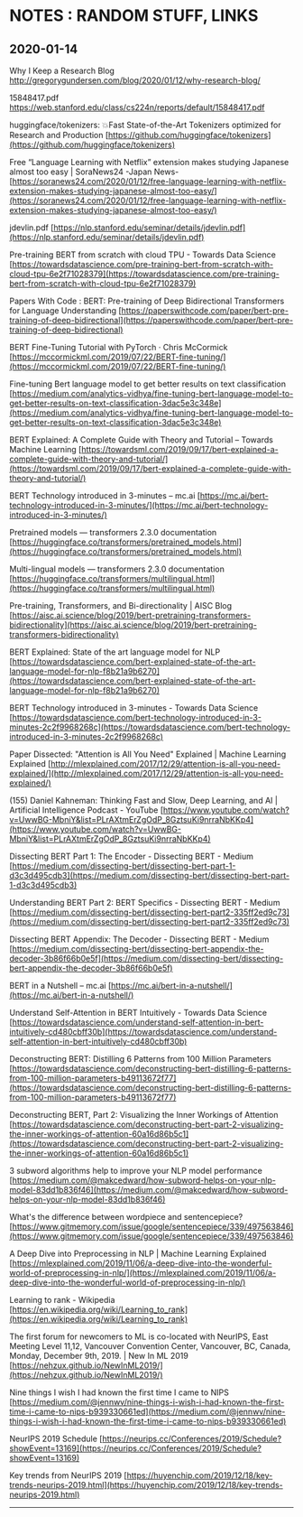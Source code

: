 # NOTES : RANDOM STUFF, LINKS

## 2020-01-14

Why I Keep a Research Blog
http://gregorygundersen.com/blog/2020/01/12/why-research-blog/

15848417.pdf
https://web.stanford.edu/class/cs224n/reports/default/15848417.pdf

huggingface/tokenizers: 💥Fast State-of-the-Art Tokenizers optimized for Research and Production
[https://github.com/huggingface/tokenizers](https://github.com/huggingface/tokenizers)

Free “Language Learning with Netflix” extension makes studying Japanese almost too easy | SoraNews24 -Japan News-
[https://soranews24.com/2020/01/12/free-language-learning-with-netflix-extension-makes-studying-japanese-almost-too-easy/](https://soranews24.com/2020/01/12/free-language-learning-with-netflix-extension-makes-studying-japanese-almost-too-easy/)

jdevlin.pdf
[https://nlp.stanford.edu/seminar/details/jdevlin.pdf](https://nlp.stanford.edu/seminar/details/jdevlin.pdf)

Pre-training BERT from scratch with cloud TPU - Towards Data Science
[https://towardsdatascience.com/pre-training-bert-from-scratch-with-cloud-tpu-6e2f71028379](https://towardsdatascience.com/pre-training-bert-from-scratch-with-cloud-tpu-6e2f71028379)

Papers With Code : BERT: Pre-training of Deep Bidirectional Transformers for Language Understanding
[https://paperswithcode.com/paper/bert-pre-training-of-deep-bidirectional](https://paperswithcode.com/paper/bert-pre-training-of-deep-bidirectional)

BERT Fine-Tuning Tutorial with PyTorch · Chris McCormick
[https://mccormickml.com/2019/07/22/BERT-fine-tuning/](https://mccormickml.com/2019/07/22/BERT-fine-tuning/)

Fine-tuning Bert language model to get better results on text classification
[https://medium.com/analytics-vidhya/fine-tuning-bert-language-model-to-get-better-results-on-text-classification-3dac5e3c348e](https://medium.com/analytics-vidhya/fine-tuning-bert-language-model-to-get-better-results-on-text-classification-3dac5e3c348e)

BERT Explained: A Complete Guide with Theory and Tutorial – Towards Machine Learning
[https://towardsml.com/2019/09/17/bert-explained-a-complete-guide-with-theory-and-tutorial/](https://towardsml.com/2019/09/17/bert-explained-a-complete-guide-with-theory-and-tutorial/)

BERT Technology introduced in 3-minutes – mc.ai
[https://mc.ai/bert-technology-introduced-in-3-minutes/](https://mc.ai/bert-technology-introduced-in-3-minutes/)

Pretrained models — transformers 2.3.0 documentation
[https://huggingface.co/transformers/pretrained_models.html](https://huggingface.co/transformers/pretrained_models.html)

Multi-lingual models — transformers 2.3.0 documentation
[https://huggingface.co/transformers/multilingual.html](https://huggingface.co/transformers/multilingual.html)

Pre-training, Transformers, and Bi-directionality | AISC Blog
[https://aisc.ai.science/blog/2019/bert-pretraining-transformers-bidirectionality](https://aisc.ai.science/blog/2019/bert-pretraining-transformers-bidirectionality)

BERT Explained: State of the art language model for NLP
[https://towardsdatascience.com/bert-explained-state-of-the-art-language-model-for-nlp-f8b21a9b6270](https://towardsdatascience.com/bert-explained-state-of-the-art-language-model-for-nlp-f8b21a9b6270)

BERT Technology introduced in 3-minutes - Towards Data Science
[https://towardsdatascience.com/bert-technology-introduced-in-3-minutes-2c2f9968268c](https://towardsdatascience.com/bert-technology-introduced-in-3-minutes-2c2f9968268c)

Paper Dissected: "Attention is All You Need" Explained | Machine Learning Explained
[http://mlexplained.com/2017/12/29/attention-is-all-you-need-explained/](http://mlexplained.com/2017/12/29/attention-is-all-you-need-explained/)

(155) Daniel Kahneman: Thinking Fast and Slow, Deep Learning, and AI | Artificial Intelligence Podcast - YouTube
[https://www.youtube.com/watch?v=UwwBG-MbniY&list=PLrAXtmErZgOdP_8GztsuKi9nrraNbKKp4](https://www.youtube.com/watch?v=UwwBG-MbniY&list=PLrAXtmErZgOdP_8GztsuKi9nrraNbKKp4)

Dissecting BERT Part 1: The Encoder - Dissecting BERT - Medium
[https://medium.com/dissecting-bert/dissecting-bert-part-1-d3c3d495cdb3](https://medium.com/dissecting-bert/dissecting-bert-part-1-d3c3d495cdb3)

Understanding BERT Part 2: BERT Specifics - Dissecting BERT - Medium
[https://medium.com/dissecting-bert/dissecting-bert-part2-335ff2ed9c73](https://medium.com/dissecting-bert/dissecting-bert-part2-335ff2ed9c73)

Dissecting BERT Appendix: The Decoder - Dissecting BERT - Medium
[https://medium.com/dissecting-bert/dissecting-bert-appendix-the-decoder-3b86f66b0e5f](https://medium.com/dissecting-bert/dissecting-bert-appendix-the-decoder-3b86f66b0e5f)

BERT in a Nutshell – mc.ai
[https://mc.ai/bert-in-a-nutshell/](https://mc.ai/bert-in-a-nutshell/)

Understand Self-Attention in BERT Intuitively - Towards Data Science
[https://towardsdatascience.com/understand-self-attention-in-bert-intuitively-cd480cbff30b](https://towardsdatascience.com/understand-self-attention-in-bert-intuitively-cd480cbff30b)

Deconstructing BERT: Distilling 6 Patterns from 100 Million Parameters
[https://towardsdatascience.com/deconstructing-bert-distilling-6-patterns-from-100-million-parameters-b49113672f77](https://towardsdatascience.com/deconstructing-bert-distilling-6-patterns-from-100-million-parameters-b49113672f77)

Deconstructing BERT, Part 2: Visualizing the Inner Workings of Attention
[https://towardsdatascience.com/deconstructing-bert-part-2-visualizing-the-inner-workings-of-attention-60a16d86b5c1](https://towardsdatascience.com/deconstructing-bert-part-2-visualizing-the-inner-workings-of-attention-60a16d86b5c1)

3 subword algorithms help to improve your NLP model performance
[https://medium.com/@makcedward/how-subword-helps-on-your-nlp-model-83dd1b836f46](https://medium.com/@makcedward/how-subword-helps-on-your-nlp-model-83dd1b836f46)

What's the difference between wordpiece and sentencepiece?
[https://www.gitmemory.com/issue/google/sentencepiece/339/497563846](https://www.gitmemory.com/issue/google/sentencepiece/339/497563846)

A Deep Dive into Preprocessing in NLP | Machine Learning Explained
[https://mlexplained.com/2019/11/06/a-deep-dive-into-the-wonderful-world-of-preprocessing-in-nlp/](https://mlexplained.com/2019/11/06/a-deep-dive-into-the-wonderful-world-of-preprocessing-in-nlp/)

Learning to rank - Wikipedia
[https://en.wikipedia.org/wiki/Learning_to_rank](https://en.wikipedia.org/wiki/Learning_to_rank)

The first forum for newcomers to ML is co-located with NeurIPS, East Meeting Level 11,12, Vancouver Convention Center, Vancouver, BC, Canada, Monday, December 9th, 2019. | New In ML 2019
[https://nehzux.github.io/NewInML2019/](https://nehzux.github.io/NewInML2019/)

Nine things I wish I had known the first time I came to NIPS
[https://medium.com/@jennwv/nine-things-i-wish-i-had-known-the-first-time-i-came-to-nips-b939330661ed](https://medium.com/@jennwv/nine-things-i-wish-i-had-known-the-first-time-i-came-to-nips-b939330661ed)

NeurIPS 2019 Schedule
[https://neurips.cc/Conferences/2019/Schedule?showEvent=13169](https://neurips.cc/Conferences/2019/Schedule?showEvent=13169)

Key trends from NeurIPS 2019
[https://huyenchip.com/2019/12/18/key-trends-neurips-2019.html](https://huyenchip.com/2019/12/18/key-trends-neurips-2019.html)




-----


